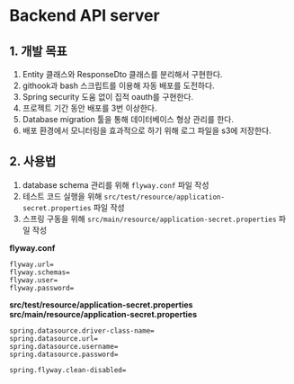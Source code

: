 # Backend API server

## 1. 개발 목표

1. Entity 클래스와 ResponseDto 클래스를 분리해서 구현한다.
2. githook과 bash 스크립트를 이용해 자동 배포를 도전하다.
3. Spring security 도움 없이 집적 oauth를 구현한다.
4. 프로젝트 기간 동안 배포를 3번 이상한다.
5. Database migration 툴을 통해 데이터베이스 형상 관리를 한다.
6. 배포 환경에서 모니터링을 효과적으로 하기 위해 로그 파일을 s3에 저장한다.

## 2. 사용법

1. database schema 관리를 위해 `flyway.conf` 파일 작성
2. 테스트 코드 실행을 위해 `src/test/resource/application-secret.properties` 파일 작성
3. 스프링 구동을 위해 `src/main/resource/application-secret.properties` 파일 작성

**flyway.conf**
```
flyway.url=
flyway.schemas=
flyway.user=
flyway.password=
```

**src/test/resource/application-secret.properties**
**src/main/resource/application-secret.properties**
```properties
spring.datasource.driver-class-name=
spring.datasource.url=
spring.datasource.username=
spring.datasource.password=

spring.flyway.clean-disabled=
```

